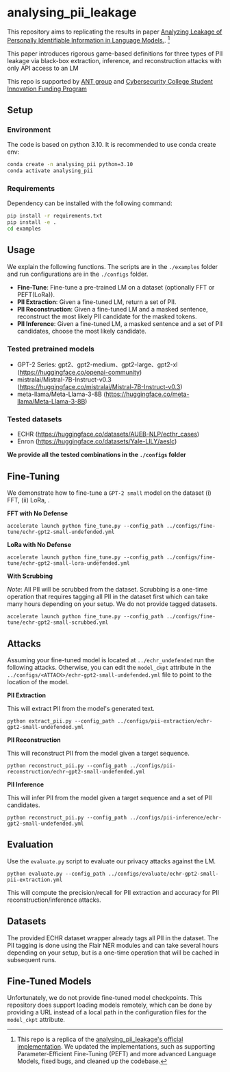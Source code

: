 # analysing_pii_leakage

This repository aims to replicating the results in paper  [Analyzing Leakage of Personally Identifiable Information in Language Models.](https://ieeexplore.ieee.org/abstract/document/10179300/). [^1]

[^1]: This repo is a replica of the [analysing_pii_leakage's official implementation](https://github.com/p1kachuu/analysing_pii_leakage). We updated the implementations, such as supporting Parameter-Efficient Fine-Tuning (PEFT) and more advanced Language Models, fixed bugs, and cleaned up the codebase.

This paper introduces rigorous game-based definitions for three types of PII leakage via black-box extraction, inference, and reconstruction attacks with only API access to an LM

This repo is supported by [ANT group](https://www.antgroup.com/) and [Cybersecurity College Student Innovation Funding Program](https://zzjh.org.cn/#/)

## Setup

### Environment
The code is based on python 3.10. It is recommended to use conda create env:

```bash
conda create -n analysing_pii python=3.10
conda activate analysing_pii
```

### Requirements

Dependency can be installed with the following command:

```bash
pip install -r requirements.txt
pip install -e .
cd examples
```


## Usage

We explain the following functions. The scripts are in the ```./examples``` folder and
run configurations are in the ```./configs``` folder.
* **Fine-Tune**: Fine-tune a pre-trained LM on a dataset (optionally FFT or PEFT(LoRa)).
* **PII Extraction**: Given a fine-tuned LM, return a set of PII.
* **PII Reconstruction**: Given a fine-tuned LM and a masked sentence, reconstruct the most likely PII candidate for the masked tokens.
* **PII Inference**: Given a fine-tuned LM, a masked sentence and a set of PII candidates, choose the most likely candidate.

### Tested pretrained models
- GPT-2 Series: gpt2、gpt2-medium、gpt2-large、gpt2-xl (https://huggingface.co/openai-community)
- mistralai/Mistral-7B-Instruct-v0.3 (https://huggingface.co/mistralai/Mistral-7B-Instruct-v0.3)
- meta-llama/Meta-Llama-3-8B (https://huggingface.co/meta-llama/Meta-Llama-3-8B)


### Tested datasets
- ECHR (https://huggingface.co/datasets/AUEB-NLP/ecthr_cases)
- Enron (https://huggingface.co/datasets/Yale-LILY/aeslc)

**We provide all the tested combinations in the ```./configs``` folder**

## Fine-Tuning

We demonstrate how to fine-tune a ```GPT-2 small``` model on the dataset
(i) FFT, (ii) LoRa, .

**FFT with No Defense**
```shell
accelerate launch python fine_tune.py --config_path ../configs/fine-tune/echr-gpt2-small-undefended.yml 
```

**LoRa with No Defense**
```shell
accelerate launch python fine_tune.py --config_path ../configs/fine-tune/echr-gpt2-small-lora-undefended.yml
```

**With Scrubbing**

_Note_: All PII will be scrubbed from the dataset. Scrubbing is a one-time operation that requires tagging all PII in the dataset first
which can take many hours depending on your setup. We do not provide tagged datasets.
```shell
accelerate launch python fine_tune.py --config_path ../configs/fine-tune/echr-gpt2-small-scrubbed.yml
```


## Attacks

Assuming your fine-tuned model is located at ```../echr_undefended``` run the following attacks.
Otherwise, you can edit the ```model_ckpt``` attribute in the ```../configs/<ATTACK>/echr-gpt2-small-undefended.yml``` file to point to the location of the model.

**PII Extraction**

This will extract PII from the model's generated text.
```shell
python extract_pii.py --config_path ../configs/pii-extraction/echr-gpt2-small-undefended.yml
```

**PII Reconstruction**

This will reconstruct PII from the model given a target sequence.
```shell
python reconstruct_pii.py --config_path ../configs/pii-reconstruction/echr-gpt2-small-undefended.yml
```

**PII Inference**

This will infer PII from the model given a target sequence and a set of PII candidates.
```shell
python reconstruct_pii.py --config_path ../configs/pii-inference/echr-gpt2-small-undefended.yml
```


## Evaluation

Use the ```evaluate.py``` script to evaluate our privacy attacks against the LM.
```shell
python evaluate.py --config_path ../configs/evaluate/echr-gpt2-small-pii-extraction.yml
```
This will compute the precision/recall for PII extraction and accuracy for PII reconstruction/inference attacks.


## Datasets

The provided ECHR dataset wrapper already tags all PII in the dataset.
The PII tagging is done using the Flair NER modules and can take several hours depending on your setup, but is a one-time operation
that will be cached in subsequent runs.


## Fine-Tuned Models

Unfortunately, we do not provide fine-tuned model checkpoints.
This repository does support loading models remotely, which can be done by providing a URL instead of a local path
in the configuration files for the ```model_ckpt``` attribute.
